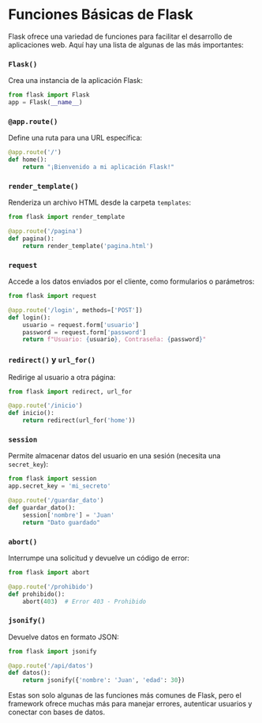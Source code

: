 # Funciones Básicas de Flask

Flask ofrece una variedad de funciones para facilitar el desarrollo de aplicaciones web. Aquí hay una lista de algunas de las más importantes:

###  `Flask()`

Crea una instancia de la aplicación Flask:

```python
from flask import Flask
app = Flask(__name__)
```

###  `@app.route()`

Define una ruta para una URL específica:

```python
@app.route('/')
def home():
    return "¡Bienvenido a mi aplicación Flask!"
```

###  `render_template()`

Renderiza un archivo HTML desde la carpeta `templates`:

```python
from flask import render_template

@app.route('/pagina')
def pagina():
    return render_template('pagina.html')
```

###  `request`

Accede a los datos enviados por el cliente, como formularios o parámetros:

```python
from flask import request

@app.route('/login', methods=['POST'])
def login():
    usuario = request.form['usuario']
    password = request.form['password']
    return f"Usuario: {usuario}, Contraseña: {password}"
```

###  `redirect()` y `url_for()`

Redirige al usuario a otra página:

```python
from flask import redirect, url_for

@app.route('/inicio')
def inicio():
    return redirect(url_for('home'))
```

###  `session`

Permite almacenar datos del usuario en una sesión (necesita una `secret_key`):

```python
from flask import session
app.secret_key = 'mi_secreto'

@app.route('/guardar_dato')
def guardar_dato():
    session['nombre'] = 'Juan'
    return "Dato guardado"
```

###  `abort()`

Interrumpe una solicitud y devuelve un código de error:

```python
from flask import abort

@app.route('/prohibido')
def prohibido():
    abort(403)  # Error 403 - Prohibido
```

###  `jsonify()`

Devuelve datos en formato JSON:

```python
from flask import jsonify

@app.route('/api/datos')
def datos():
    return jsonify({'nombre': 'Juan', 'edad': 30})
```

Estas son solo algunas de las funciones más comunes de Flask, pero el framework ofrece muchas más para manejar errores, autenticar usuarios y conectar con bases de datos.
